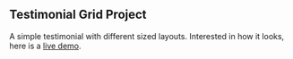 ## Testimonial Grid Project

A simple testimonial with different sized layouts. Interested in how it looks, here is a [live demo](https://zesty-lebkuchen-2f8785.netlify.app/).